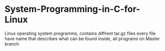 # System-Programming-in-C-for-Linux
Linux operating system programms, 
contains diffrent tar.gz files every file have name that describes what can be found inside, all programs on Master branch
